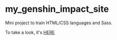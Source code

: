 # my_genshin_impact_site
Mini project to train HTML/CSS languages and Sass.

To take a look, it's [HERE](https://arsiasieg.github.io/my_genshin_impact_site/index.HTML)


